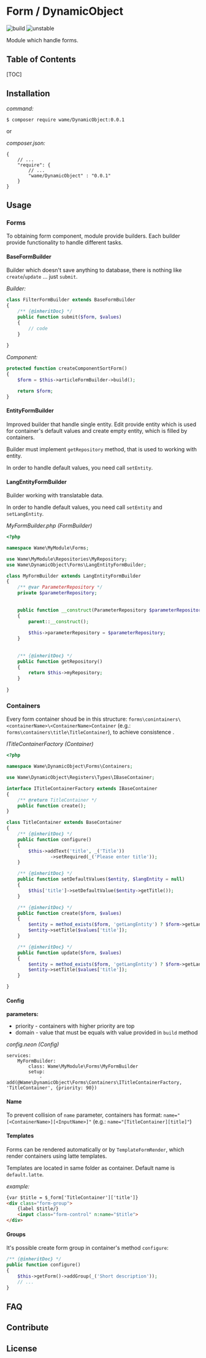 # Form / DynamicObject

![build](https://img.shields.io/badge/build-passing-green.svg)
![unstable](https://img.shields.io/badge/unstable-0.0.1-orange.svg)

Module which handle forms.


## Table of Contents

[TOC]


## Installation

*command:*
```
$ composer require wame/DynamicObject:0.0.1
```

or

*composer.json:*
```NEON
{
    // ...
    "require": {
        // ...
        "wame/DynamicObject" : "0.0.1"
    }
}
```


## Usage

### Forms

To obtaining form component, module provide builders. Each builder provide functionality to handle different tasks.

#### BaseFormBuilder

Builder which doesn't save anything to database, there is nothing like `create`/`update` ... just `submit`.

*Builder:*
```PHP
class FilterFormBuilder extends BaseFormBuilder
{
    /** {@inheritDoc} */
    public function submit($form, $values)
    {
        // code
    }
    
}
```

*Component:*
```PHP
protected function createComponentSortForm()
{
    $form = $this->articleFormBuilder->build();

    return $form;
}
```

#### EntityFormBuilder

Improved builder that handle single entity. Edit provide entity which is used for container's default values and create empty entity, which is filled by containers.

Builder must implement `getRepository` method, that is used to working with entity.

In order to handle default values, you need call `setEntity`.

#### LangEntityFormBuilder

Builder working with translatable data.

In order to handle default values, you need call `setEntity` and `setLangEntity`.

*MyFormBuilder.php (FormBuilder)*
```PHP
<?php

namespace Wame\MyModule\Forms;

use Wame\MyModule\Repositories\MyRepository;
use Wame\DynamicObject\Forms\LangEntityFormBuilder;

class MyFormBuilder extends LangEntityFormBuilder
{
	/** @var ParameterRepository */
	private $parameterRepository;
	
	
	public function __construct(ParameterRepository $parameterRepository)
    {
        parent::__construct();
        
		$this->parameterRepository = $parameterRepository;
	}
    
    
    /** {@inheritDoc} */
    public function getRepository()
    {
        return $this->myRepository;
    }
	
}
```

### Containers

Every form container shoud be in this structure: `forms\conintainers\<containerName>\<ContainerName>Container` (e.g.: `forms\containers\title\TitleContainer`), to achieve consistence .

*ITitleContainerFactory (Container)*
```PHP
<?php

namespace Wame\DynamicObject\Forms\Containers;

use Wame\DynamicObject\Registers\Types\IBaseContainer;

interface ITitleContainerFactory extends IBaseContainer
{
	/** @return TitleContainer */
	public function create();
}

class TitleContainer extends BaseContainer
{
    /** {@inheritDoc} */
    public function configure() 
	{
		$this->addText('title', _('Title'))
				->setRequired(_('Please enter title'));
    }

    /** {@inheritDoc} */
	public function setDefaultValues($entity, $langEntity = null)
	{
        $this['title']->setDefaultValue($entity->getTitle());
	}

    /** {@inheritDoc} */
    public function create($form, $values)
    {
        $entity = method_exists($form, 'getLangEntity') ? $form->getLangEntity(): $form->getEntity();
        $entity->setTitle($values['title']);
    }

    /** {@inheritDoc} */
    public function update($form, $values)
    {
        $entity = method_exists($form, 'getLangEntity') ? $form->getLangEntity(): $form->getEntity();
        $entity->setTitle($values['title']);
    }

}
```

#### Config

**parameters:**
* priority - containers with higher priority are top
* domain - value that must be equals with value provided in `build` method

*config.neon (Config)*
```NEON
services:
    MyFormBuilder:
        class: Wame\MyModule\Forms\MyFormBuilder
        setup:
            - add(@Wame\DynamicObject\Forms\Containers\ITitleContainerFactory, 'TitleContainer', {priority: 90})
```

#### Name

To prevent collision of `name` parameter, containers has format: `name="[<ContainerName>][<InputName>]"` (e.g.: `name="[TitleContainer][title]"`)

#### Templates

Forms can be rendered automatically or by `TemplateFormRender`, which render containers using latte templates.

Templates are located in same folder as container. Default name is `default.latte`.

*example:*
```HTML
{var $title = $_form['TitleContainer']['title']}
<div class="form-group">
    {label $title/}
    <input class="form-control" n:name="$title">
</div>
```

#### Groups

It's possible create form group in container's method `configure`:

```PHP
/** {@inheritDoc} */
public function configure() 
{
    $this->getForm()->addGroup(_('Short description'));
    // ...
}
```


## FAQ


## Contribute


## License
